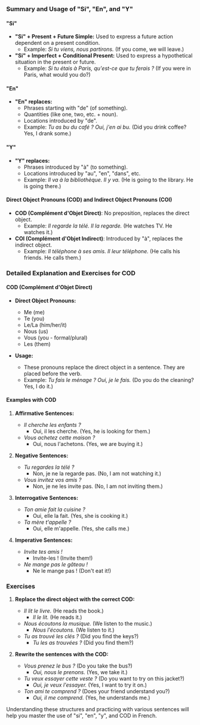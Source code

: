 ### Summary and Usage of "Si", "En", and "Y"

#### "Si"
- **"Si" + Present + Future Simple:** Used to express a future action dependent on a present condition.
  - Example: *Si tu viens, nous partirons.* (If you come, we will leave.)
- **"Si" + Imperfect + Conditional Present:** Used to express a hypothetical situation in the present or future.
  - Example: *Si tu étais à Paris, qu'est-ce que tu ferais ?* (If you were in Paris, what would you do?)

#### "En"
- **"En" replaces:** 
  - Phrases starting with "de" (of something).
  - Quantities (like one, two, etc. + noun).
  - Locations introduced by "de".
  - Example: *Tu as bu du café ? Oui, j'en ai bu.* (Did you drink coffee? Yes, I drank some.)

#### "Y"
- **"Y" replaces:**
  - Phrases introduced by "à" (to something).
  - Locations introduced by "au", "en", "dans", etc.
  - Example: *Il va à la bibliothèque. Il y va.* (He is going to the library. He is going there.)

#### Direct Object Pronouns (COD) and Indirect Object Pronouns (COI)
- **COD (Complément d'Objet Direct)**: No preposition, replaces the direct object.
  - Example: *Il regarde la télé. Il la regarde.* (He watches TV. He watches it.)
- **COI (Complément d'Objet Indirect)**: Introduced by "à", replaces the indirect object.
  - Example: *Il téléphone à ses amis. Il leur téléphone.* (He calls his friends. He calls them.)

### Detailed Explanation and Exercises for COD

#### COD (Complément d'Objet Direct)
- **Direct Object Pronouns:**
  - Me (me)
  - Te (you)
  - Le/La (him/her/it)
  - Nous (us)
  - Vous (you - formal/plural)
  - Les (them)

- **Usage:**
  - These pronouns replace the direct object in a sentence. They are placed before the verb.
  - Example: *Tu fais le ménage ? Oui, je le fais.* (Do you do the cleaning? Yes, I do it.)

#### Examples with COD
1. **Affirmative Sentences:**
   - *Il cherche les enfants ?* 
     - Oui, il les cherche. (Yes, he is looking for them.)
   - *Vous achetez cette maison ?*
     - Oui, nous l'achetons. (Yes, we are buying it.)

2. **Negative Sentences:**
   - *Tu regardes la télé ?*
     - Non, je ne la regarde pas. (No, I am not watching it.)
   - *Vous invitez vos amis ?*
     - Non, je ne les invite pas. (No, I am not inviting them.)

3. **Interrogative Sentences:**
   - *Ton amie fait la cuisine ?*
     - Oui, elle la fait. (Yes, she is cooking it.)
   - *Ta mère t'appelle ?*
     - Oui, elle m'appelle. (Yes, she calls me.)

4. **Imperative Sentences:**
   - *Invite tes amis !*
     - Invite-les ! (Invite them!)
   - *Ne mange pas le gâteau !*
     - Ne le mange pas ! (Don't eat it!)

### Exercises
1. **Replace the direct object with the correct COD:**
   - *Il lit le livre.* (He reads the book.)
     - *Il le lit.* (He reads it.)
   - *Nous écoutons la musique.* (We listen to the music.)
     - *Nous l'écoutons.* (We listen to it.)
   - *Tu as trouvé les clés ?* (Did you find the keys?)
     - *Tu les as trouvées ?* (Did you find them?)

2. **Rewrite the sentences with the COD:**
   - *Vous prenez le bus ?* (Do you take the bus?)
     - *Oui, nous le prenons.* (Yes, we take it.)
   - *Tu veux essayer cette veste ?* (Do you want to try on this jacket?)
     - *Oui, je veux l'essayer.* (Yes, I want to try it on.)
   - *Ton ami te comprend ?* (Does your friend understand you?)
     - *Oui, il me comprend.* (Yes, he understands me.)

Understanding these structures and practicing with various sentences will help you master the use of "si", "en", "y", and COD in French.
